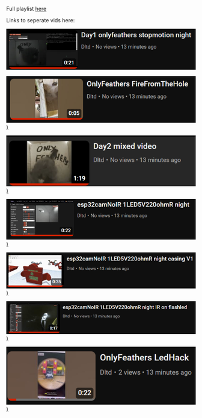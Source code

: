 Full playlist [here](https://www.youtube.com/playlist?list=PLgzRFpQ9xYKAYCfvw1oh3P7lQ6fxIQnga)

Links to seperate vids here:

[<img src="pic/playlist (1).png">](https://www.youtube.com/watch?v=8ftNLXxl2lA)

[<img src="pic/playlist (2).png">)](https://www.youtube.com/watch?v=VH_afHw79cI)

[<img src="pic/playlist (3).png">)](https://www.youtube.com/watch?v=ixfo1hJ01aQ)

[<img src="pic/playlist (4).png">)](https://www.youtube.com/watch?v=2TawlGHPGfo)

[<img src="pic/playlist (5).png">)](https://www.youtube.com/watch?v=0XO5rdPtHgI)

[<img src="pic/playlist (6).png">)](https://www.youtube.com/watch?v=UGqaUv2kMJE)

[<img src="pic/playlist (7).png">)](https://www.youtube.com/watch?v=cGnTstsCY98)
